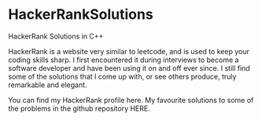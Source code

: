 # HackerRankSolutions
HackerRank Solutions in C++

HackerRank is a website very similar to leetcode, and is used to keep your coding skills sharp. I first encountered it during interviews to become a software developer and have been using it on and off ever since. I still find some of the solutions that I come up with, or see others produce, truly remarkable and elegant. 

You can find my HackerRank profile here.
My favourite solutions to some of the problems in the github repository HERE.
